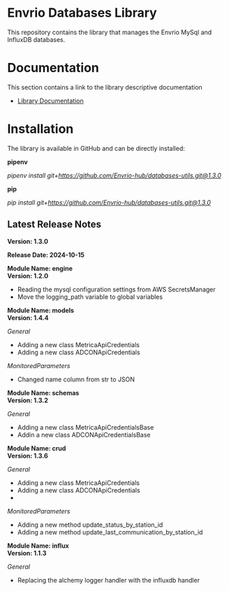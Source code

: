 # Envrio Databases Library

This repository contains the library that manages the Envrio MySql and InfluxDB databases.

# Documentation

This section contains a link to the library descriptive documentation
+ <a href="https://envrio.org/documentation/databases_library/dl_doc.html">Library Documentation</a>

# Installation

The library is available in GitHub and can be directly installed:<br>

**pipenv**

*pipenv install git+https://github.com/Envrio-hub/databases-utils.git@1.3.0*

**pip**

*pip install git+https://github.com/Envrio-hub/databases-utils.git@1.3.0*

## Latest Release Notes

**Version: 1.3.0**

**Release Date: 2024-10-15**

**Module Name: engine**
<br>
**Version: 1.2.0**

+ Reading the mysql configuration settings from AWS SecretsManager
+ Move the logging_path variable to global variables

**Module Name: models**
<br>
**Version: 1.4.4**

*General*
+ Adding a new class MetricaApiCredentials
+ Adding a new class ADCONApiCredentials

*MonitoredParameters*
+ Changed name column from str to JSON

**Module Name: schemas**
<br>
**Version: 1.3.2**

*General*
+ Adding a new class MetricaApiCredentialsBase
+ Addin a new class ADCONApiCredentialsBase


**Module Name: crud**
<br>
**Version: 1.3.6**

*General*
+ Adding a new class MetricaApiCredentials
+ Adding a new class ADCONApiCredentials
+ 
*MonitoredParameters*
+ Adding a new method update_status_by_station_id
+ Adding a new method update_last_communication_by_station_id

**Module Name: influx**
<br>
**Version: 1.1.3**

*General*
+ Replacing the alchemy logger handler with the influxdb handler
